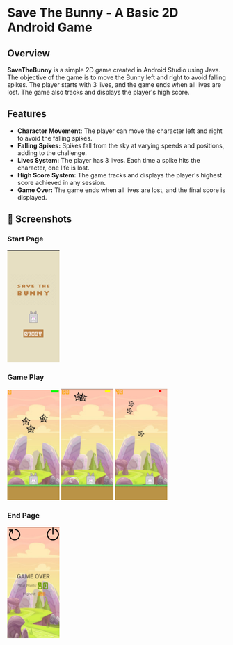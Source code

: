 <h1>Save The Bunny - A Basic 2D Android Game</h1>

<h2>Overview</h2>
<p><strong>SaveTheBunny</strong> is a simple 2D game created in Android Studio using Java. The objective of the game is to move the Bunny left and right to avoid falling spikes. The player starts with 3 lives, and the game ends when all lives are lost. The game also tracks and displays the player's high score.</p>

<h2>Features</h2>
<ul>
  <li><strong>Character Movement:</strong> The player can move the character left and right to avoid the falling spikes.</li>
  <li><strong>Falling Spikes:</strong> Spikes fall from the sky at varying speeds and positions, adding to the challenge.</li>
  <li><strong>Lives System:</strong> The player has 3 lives. Each time a spike hits the character, one life is lost.</li>
  <li><strong>High Score System:</strong> The game tracks and displays the player's highest score achieved in any session.</li>
  <li><strong>Game Over:</strong> The game ends when all lives are lost, and the final score is displayed.</li>
</ul>

## 📸 Screenshots  

### Start Page  
<img src="images/index.png" alt="Start Page" width="120">  


### Game Play 
<img src="images/1.png" alt="life 3" width="120"> <img src="images/2.png" alt="life 2" width="120"> <img src="images/3.png" alt="life 1" width="120">  


### End Page
<img src="images/4.png" alt="End Page" width="120">  
